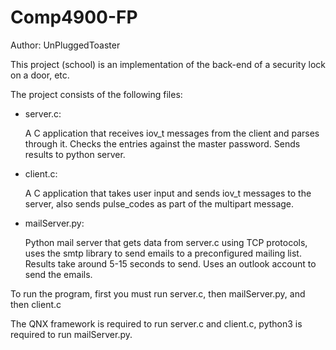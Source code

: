 # Comp4900-FP

Author: UnPluggedToaster

This project (school) is an implementation of the back-end of a security lock on a door, etc. 

The project consists of the following files: 
  
  - server.c:


    A C application that receives iov_t messages from the client and parses through it. Checks the entries against the master password. Sends results to python server. 
    
  - client.c:
  
    A C application that takes user input and sends iov_t messages to the server, also sends pulse_codes as part of the multipart message. 
    
  - mailServer.py:
  
    Python mail server that gets data from server.c using TCP protocols, uses the smtp library to send emails to a preconfigured mailing list. Results take around 5-15   seconds to send. Uses an outlook account to send the emails. 
    
    
To run the program, first you must run server.c, then mailServer.py, and then client.c

The QNX framework is required to run server.c and client.c, python3 is required to run mailServer.py. 

